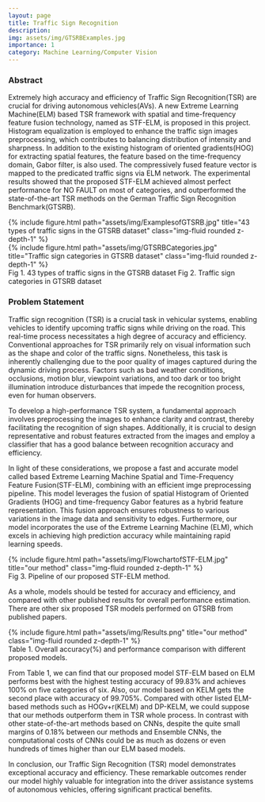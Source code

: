 ```yaml
---
layout: page
title: Traffic Sign Recognition
description: 
img: assets/img/GTSRBExamples.jpg
importance: 1
category: Machine Learning/Computer Vision
---
```


<h3 class="container-title"> Abstract </h3>

Extremely high accuracy and efficiency of Traffic Sign Recognition(TSR) are crucial for driving autonomous vehicles(AVs). A new Extreme Learning Machine(ELM) based TSR framework with spatial and time-frequency feature fusion technology, named as STF-ELM, is proposed in this project. Histogram equalization is employed to enhance the traffic sign images preprocessing, which contributes to balancing distribution of intensity and sharpness. In addition to the existing histogram of oriented gradients(HOG) for extracting spatial features, the feature based on the time-frequency domain, Gabor filter, is also used. The compressively fused feature vector is mapped to the predicated traffic signs via ELM network. The experimental results showed that the proposed STF-ELM achieved almost perfect performance for NO FAULT on most of categories, and outperformed the state-of-the-art TSR methods on the German Traffic Sign Recognition Benchmark(GTSRB).

<div class="row">
    <div class="col-sm-5 mt-3 mt-md-0">
        {% include figure.html path="assets/img/ExamplesofGTSRB.jpg" title="43 types of  traffic signs in the GTSRB dataset" class="img-fluid rounded z-depth-1" %}
    </div>
    <div class="col-sm-7 mt-3 mt-md-0">
        {% include figure.html path="assets/img/GTSRBCategories.jpg" title="Traffic sign categories in GTSRB dataset" class="img-fluid rounded z-depth-1" %}
    </div>
</div>
<div class="caption">
    Fig 1. 43 types of  traffic signs in the GTSRB dataset    Fig 2. Traffic sign categories in GTSRB dataset
</div>

<h3 class="container-title"> Problem Statement </h3>

Traffic sign recognition (TSR) is a crucial task in vehicular systems, enabling vehicles to identify upcoming traffic signs while driving on the road. This real-time process necessitates a high degree of accuracy and efficiency. Conventional approaches for TSR primarily rely on visual information such as the shape and color of the traffic signs. Nonetheless, this task is inherently challenging due to the poor quality of images captured during the dynamic driving process. Factors such as bad weather conditions, occlusions, motion blur, viewpoint variations, and too dark or too bright illumination introduce disturbances that impede the recognition process, even for human observers.

To develop a high-performance TSR system, a fundamental approach involves preprocessing the images to enhance clarity and contrast, thereby facilitating the recognition of sign shapes. Additionally, it is crucial to design representative and robust features extracted from the images and employ a classifier that has a good balance between recognition accuracy and efficiency.

In light of these considerations, we propose a fast and accurate model called based Extreme Learning Machine Spatial and Time-Frequency Feature Fusion(STF-ELM), combining with an efficient imge preprocessing pipeline. This model leverages the fusion of spatial Histogram of Oriented Gradients (HOG) and time-frequency Gabor features as a hybrid feature representation. This fusion approach ensures robustness to various variations in the image data and sensitivity to edges. Furthermore, our model incorporates the use of the Extreme Learning Machine (ELM), which excels in achieving high prediction accuracy while maintaining rapid learning speeds.


<div class="row">
    <div class="col-sm mt-3 mt-md-0">
        {% include figure.html path="assets/img/FlowchartofSTF-ELM.jpg" title="our method" class="img-fluid rounded z-depth-1" %}
    </div>
</div>
<div class="caption">
    Fig 3. Pipeline of our proposed STF-ELM method.
</div>


As a whole, models should be tested for accuracy and efficiency, and compared with other published results for overall performance estimation. There are other six proposed TSR models performed on GTSRB from published papers. 

<div class="row">
    <div class="col-sm mt-3 mt-md-0">
        {% include figure.html path="assets/img/Results.png" title="our method" class="img-fluid rounded z-depth-1" %}
    </div>
</div>
<div class="caption">
    Table 1. Overall accuracy(%) and performance comparison with different proposed models.
</div>

From Table 1, we can find that our proposed model STF-ELM based on ELM performs best with the highest testing accuracy of 99.83% and achieves 100% on five categories of six. Also, our model based on KELM gets the second place with accuracy of 99.705%. Compared with other listed ELM-based methods such as HOGv+r(KELM) and DP-KELM, we could suppose that our methods outperform them in TSR whole process. In contrast with other state-of-the-art methods based on CNNs, despite the quite small margins of 0.18% between our methods and Ensemble CNNs, the computational costs of CNNs could be as much as dozens or even hundreds of times higher than our ELM based models.

In conclusion, our Traffic Sign Recognition (TSR) model demonstrates exceptional accuracy and efficiency. These remarkable outcomes render our model highly valuable for integration into the driver assistance systems of autonomous vehicles, offering significant practical benefits.








